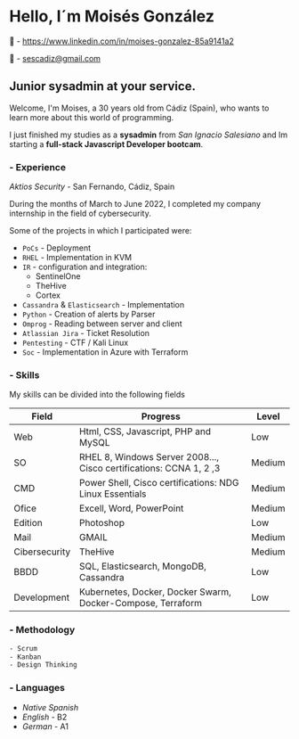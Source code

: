 # Hello, I´m Moisés González

🏢 - https://www.linkedin.com/in/moises-gonzalez-85a9141a2

📧 - sescadiz@gmail.com

## Junior sysadmin at your service.

Welcome, I'm Moises, a 30 years old from Cádiz (Spain), who wants to learn more about this world of programming.

I just finished my studies as a **sysadmin** from *San Ignacio Salesiano* and Im starting a **full-stack Javascript Developer bootcam**.

### - Experience

*Aktios Security* - San Fernando, Cádiz, Spain

During the months of March to June 2022, I completed my company internship in the field of cybersecurity.
    
Some of the projects in which I participated were:
        
* `PoCs` - Deployment
* `RHEL` - Implementation in KVM
* `IR` - configuration and integration:
    - SentinelOne
    - TheHive
    - Cortex
* `Cassandra` & `Elasticsearch` - Implementation
* `Python` - Creation of alerts by Parser
* `Omprog` - Reading between server and client
* `Atlassian Jira` - Ticket Resolution
* `Pentesting` - CTF / Kali Linux
* `Soc` - Implementation in Azure with Terraform

### - Skills

My skills can be divided into the following fields

| Field | Progress | Level |
| ----- | ------ | -----|
| Web | Html, CSS, Javascript, PHP and MySQL | Low |
| SO | RHEL 8, Windows Server 2008..., Cisco certifications: CCNA 1, 2 ,3  | Medium |
| CMD | Power Shell, Cisco certifications: NDG Linux Essentials | Medium |
| Ofice |  Excell, Word, PowerPoint | Medium |
| Edition | Photoshop | Low |
| Mail | GMAIL | Medium |
| Cibersecurity| TheHive | Medium |
| BBDD | SQL, Elasticsearch, MongoDB, Cassandra | Low |
| Development | Kubernetes, Docker, Docker Swarm, Docker-Compose, Terraform | Low | 

### - Methodology

```sh
- Scrum
- Kanban
- Design Thinking
```

### - Languages

- *Native Spanish*
- *English* - B2
- *German* - A1

